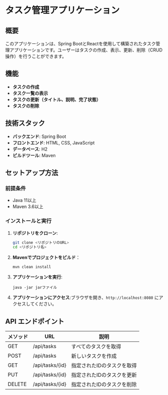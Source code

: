 # タスク管理アプリケーション

## 概要
このアプリケーションは、Spring BootとReactを使用して構築されたタスク管理アプリケーションです。ユーザーはタスクの作成、表示、更新、削除（CRUD操作）を行うことができます。

## 機能
- **タスクの作成**
- **タスク一覧の表示**
- **タスクの更新（タイトル、説明、完了状態）**
- **タスクの削除**

## 技術スタック
- **バックエンド**: Spring Boot
- **フロントエンド**: HTML, CSS, JavaScript
- **データベース**: H2
- **ビルドツール**: Maven

## セットアップ方法

### 前提条件
- Java 11以上
- Maven 3.6以上

### インストールと実行
1. **リポジトリをクローン**:
    ```bash
    git clone <リポジトリのURL>
    cd <リポジトリ名>
    ```

2. **Mavenでプロジェクトをビルド**：
   ```
   mvn clean install
   ```

3. **アプリケーションを実行**:
   ```
   java -jar jarファイル
   ```

4. **アプリケーションにアクセス**:ブラウザを開き、`http://localhost:8080` にアクセスしてください。

## API エンドポイント

| メソッド | URL | 説明 |
|---------|-----|------|
| GET | /api/tasks | すべてのタスクを取得 |
| POST | /api/tasks | 新しいタスクを作成 |
| GET | /api/tasks/{id} | 指定されたIDのタスクを取得 |
| PUT | /api/tasks/{id} | 指定されたIDのタスクを更新 |
| DELETE | /api/tasks/{id} | 指定されたIDのタスクを削除 |
